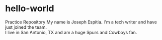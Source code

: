 # hello-world
Practice Repository
My name is Joseph Espitia. I'm a tech writer and have just joined the team.  
I live in San Antonio, TX and am a huge Spurs and Cowboys fan. 
